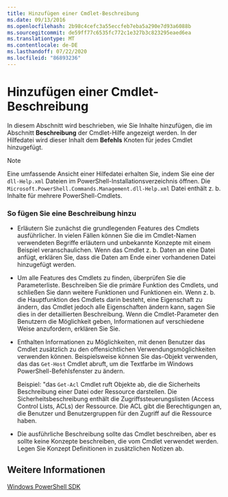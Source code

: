 ```yaml
---
title: Hinzufügen einer Cmdlet-Beschreibung
ms.date: 09/13/2016
ms.openlocfilehash: 2b98c4cefc3a55eccfeb7eba5a290e7d93a6088b
ms.sourcegitcommit: de59ff77c6535fc772c1e327b3c823295eaed6ea
ms.translationtype: MT
ms.contentlocale: de-DE
ms.lasthandoff: 07/22/2020
ms.locfileid: "86893236"
---
```

# <a name="how-to-add-a-cmdlet-description"></a>Hinzufügen einer Cmdlet-Beschreibung

In diesem Abschnitt wird beschrieben, wie Sie Inhalte hinzufügen, die im Abschnitt **Beschreibung** der Cmdlet-Hilfe angezeigt werden. In der Hilfedatei wird dieser Inhalt dem **Befehls** Knoten für jedes Cmdlet hinzugefügt.

> [!NOTE]
> Eine umfassende Ansicht einer Hilfedatei erhalten Sie, indem Sie eine der `dll-Help.xml` Dateien im PowerShell-Installationsverzeichnis öffnen. Die `Microsoft.PowerShell.Commands.Management.dll-Help.xml` Datei enthält z. b. Inhalte für mehrere PowerShell-Cmdlets.

### <a name="to-add-a-description"></a>So fügen Sie eine Beschreibung hinzu

- Erläutern Sie zunächst die grundlegenden Features des Cmdlets ausführlicher. In vielen Fällen können Sie die im Cmdlet-Namen verwendeten Begriffe erläutern und unbekannte Konzepte mit einem Beispiel veranschaulichen. Wenn das Cmdlet z. b. Daten an eine Datei anfügt, erklären Sie, dass die Daten am Ende einer vorhandenen Datei hinzugefügt werden.

- Um alle Features des Cmdlets zu finden, überprüfen Sie die Parameterliste. Beschreiben Sie die primäre Funktion des Cmdlets, und schließen Sie dann weitere Funktionen und Funktionen ein. Wenn z. b. die Hauptfunktion des Cmdlets darin besteht, eine Eigenschaft zu ändern, das Cmdlet jedoch alle Eigenschaften ändern kann, sagen Sie dies in der detaillierten Beschreibung. Wenn die Cmdlet-Parameter den Benutzern die Möglichkeit geben, Informationen auf verschiedene Weise anzufordern, erklären Sie Sie.

- Enthalten Informationen zu Möglichkeiten, mit denen Benutzer das Cmdlet zusätzlich zu den offensichtlichen Verwendungsmöglichkeiten verwenden können. Beispielsweise können Sie das-Objekt verwenden, das das `Get-Host` Cmdlet abruft, um die Textfarbe im Windows PowerShell-Befehlsfenster zu ändern.

  Beispiel: "das `Get-Acl` Cmdlet ruft Objekte ab, die die Sicherheits Beschreibung einer Datei oder Ressource darstellen. Die Sicherheitsbeschreibung enthält die Zugriffssteuerungslisten (Access Control Lists, ACLs) der Ressource. Die ACL gibt die Berechtigungen an, die Benutzer und Benutzergruppen für den Zugriff auf die Ressource haben.

- Die ausführliche Beschreibung sollte das Cmdlet beschreiben, aber es sollte keine Konzepte beschreiben, die vom Cmdlet verwendet werden. Legen Sie Konzept Definitionen in zusätzlichen Notizen ab.

## <a name="see-also"></a>Weitere Informationen

[Windows PowerShell SDK](../windows-powershell-reference.md)
